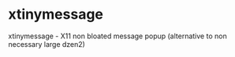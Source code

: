 # xtinymessage
xtinymessage - X11 non bloated message popup (alternative to non necessary large dzen2)
